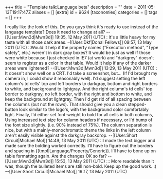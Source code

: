 +++
title = "Template talk:Language beta"
description = ""
date = 2011-05-13T19:17:47Z
aliases = []
[extra]
id = 9624
[taxonomies]
categories = []
tags = []
+++

I really like the look of this. Do you guys think it's ready to use instead of the language template? Does it need to change at all? --[[User:Mwn3d|Mwn3d]] 19:35, 12 May 2011 (UTC)
: It's a little heavy for my taste with all those dark areas. –[[User:Dkf|Donal Fellows]] 09:57, 13 May 2011 (UTC)
::Would it help if the property names ("Execution method", "Type safety", etc.) weren't in dark gray boxes? It would be just as well if those were white because I just checked in IE7 (at work) and "darkgrey" doesn't seem to register as a color in that table. Would it help if any of the darker areas were lightened? --[[User:Mwn3d|Mwn3d]] 13:29, 13 May 2011 (UTC)
: It doesn't show well on a CRT. I'd take a screenshot, but... (If I'd brought my camera in, I could show it reasonably well). I'd suggest setting the left column's td cells' top and left borders to darkgray, bottom and right borders to white, and background to lightgray. And the right column's td cells' top border to darkgray, no left border, with the right and bottom to white, and keep the background at lightgray. Then I'd get rid of all spacing between the columns (but not the rows). That should give you a clean stepped-button look similar to the logo's, with the background color comfortably light. Finally, I'd either set font-weight to bold for all cells in both columns, Using increased text size for column headers if necessary, or I'd bump of the font size slightly. (i.e. 90% instead of 75%). The column separation is nice, but with a mainly-monochromatic theme the links in the left column aren't easily visible against the darkgray backdrop. --[[User:Short Circuit|Michael Mol]] 14:49, 13 May 2011 (UTC)
::I made the text bigger and made sure the bolding worked correctly. I'll have to figure out the borders and spacing in {{tmpl|Language/Property/Generic}}. I'll have to bone up on table formatting again. Are the changes OK so far? --[[User:Mwn3d|Mwn3d]] 15:53, 13 May 2011 (UTC)
::: More readable than it was, though the bulleted items are still non-bold. Keep up the good work. :) --[[User:Short Circuit|Michael Mol]] 19:17, 13 May 2011 (UTC)
